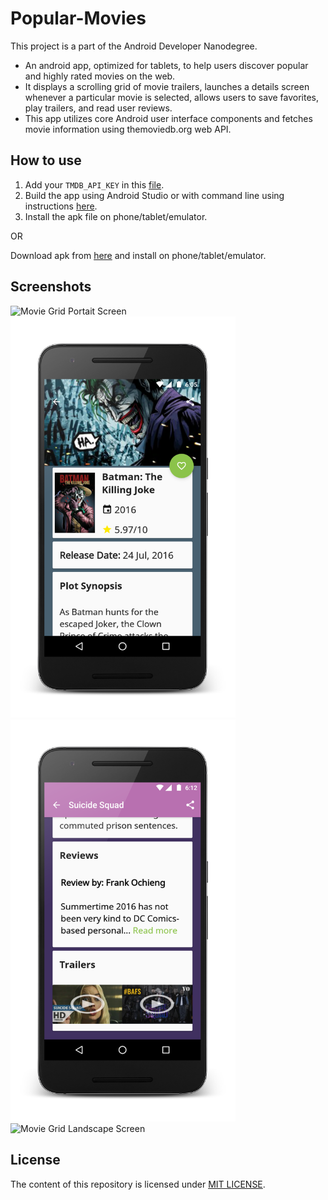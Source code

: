 # Popular-Movies
This project is a part of the Android Developer Nanodegree.

* An android app, optimized for tablets, to help users discover popular and highly rated movies on the web.
* It displays a scrolling grid of movie trailers, launches a details screen whenever a particular movie is selected, allows users to save favorites, play trailers, and read user reviews.
* This app utilizes core Android user interface components and fetches movie information using themoviedb.org web API.

## How to use
1. Add your ```TMDB_API_KEY``` in this [file](app/src/main/java/com/example/devipriya/popularmovies/Utilities.java).
2. Build the app using Android Studio or with command line using instructions [here](https://developer.android.com/studio/build/building-cmdline.html).
3. Install the apk file on phone/tablet/emulator.

OR

Download apk from [here](https://github.com/DevipriyaSarkar/Popular-Movies/releases) and install on phone/tablet/emulator.

## Screenshots

<img src="screenshots/screenshot1.png" width="360" alt="Movie Grid Portait Screen" >
<img src="screenshots/screenshot2.png" width="360" alt="Movie Details Screen" >
<img src="screenshots/screenshot3.png" width="360" alt="Movie Details Screen 2" >
<img src="screenshots/screenshot4.png" width="720" alt="Movie Grid Landscape Screen" >

## License
The content of this repository is licensed under [MIT LICENSE](LICENSE.MD).
